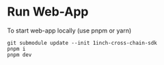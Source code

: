 # Run Web-App

To start web-app locally (use pnpm or yarn)
```
git submodule update --init 1inch-cross-chain-sdk
pnpm i
pnpm dev
```